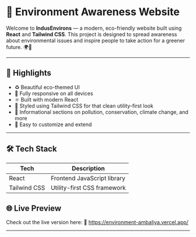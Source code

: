 # 🌿 Environment Awareness Website

Welcome to **IndusEnvirons** — a modern, eco-friendly website built using **React** and **Tailwind CSS**. This project is designed to spread awareness about environmental issues and inspire people to take action for a greener future. 🌍💚

---

## 🌟 Highlights

- ♻️ Beautiful eco-themed UI
- 📱 Fully responsive on all devices
- ⚛️ Built with modern React 
- 🎨 Styled using Tailwind CSS for that clean utility-first look
- 📰 Informational sections on pollution, conservation, climate change, and more
- 🧠 Easy to customize and extend

---

## 🛠 Tech Stack

| Tech          | Description                     |
|---------------|---------------------------------|
| React         | Frontend JavaScript library     |
| Tailwind CSS  | Utility-first CSS framework     |

## 🌐 Live Preview
Check out the live version here:
🔗 https://environment-ambaliya.vercel.app/

---


